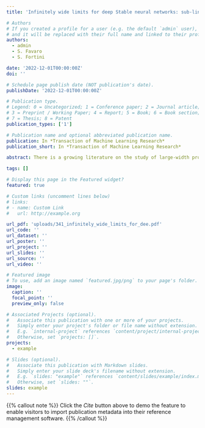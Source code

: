 ```yaml
---
title: 'Infinitely wide limits for deep Stable neural networks: sub-linear, linear and super-linear activation functions'

# Authors
# If you created a profile for a user (e.g. the default `admin` user), write the username (folder name) here
# and it will be replaced with their full name and linked to their profile.
authors:
  - admin
  - S. Favaro
  - S. Fortini

date: '2022-12-01T00:00:00Z'
doi: ''

# Schedule page publish date (NOT publication's date).
publishDate: '2022-12-01T00:00:00Z'

# Publication type.
# Legend: 0 = Uncategorized; 1 = Conference paper; 2 = Journal article;
# 3 = Preprint / Working Paper; 4 = Report; 5 = Book; 6 = Book section;
# 7 = Thesis; 8 = Patent
publication_types: ['1']

# Publication name and optional abbreviated publication name.
publication: In *Transaction of Machine Learning Research*
publication_short: In *Transaction of Machine Learning Research*

abstract: There is a growing literature on the study of large-width properties of deep Gaussian neural networks (NNs), i.e. deep NNs with Gaussian-distributed parameters or weights, and Gaussian stochastic processes. Motivated by some empirical and theoretical studies showing the potential of replacing Gaussian distributions with Stable distributions, namely distributions with heavy tails, in this paper we investigate large-width properties of deep Stable NNs, i.e. deep NNs with Stable-distributed parameters. For sub-linear activation functions, a recent work has characterized the infinitely wide limit of a suitable rescaled deep Stable NN in terms of a Stable stochastic process, both under the assumption of a  "joint growth" and under the assumption of a "sequential growth" of the width over the NN's layers. Here, assuming a "sequential growth" of the width, we extend such a characterization to a general class of activation functions, which includes sub-linear, asymptotically linear and super-linear functions. As a novelty with respect to previous works, our results rely on the use of  a generalized central limit theorem for heavy tails distributions, which allows for an interesting unified treatment of infinitely wide limits for deep Stable NNs. Our study shows that the scaling of Stable NNs and the stability of their infinitely wide limits may depend on the choice of the activation function, bringing out a critical difference with respect to the Gaussian setting.

tags: []

# Display this page in the Featured widget?
featured: true

# Custom links (uncomment lines below)
# links:
# - name: Custom Link
#   url: http://example.org

url_pdf: 'uploads/341_infinitely_wide_limits_for_dee.pdf'
url_code: ''
url_dataset: ''
url_poster: ''
url_project: ''
url_slides: ''
url_source: ''
url_video: ''

# Featured image
# To use, add an image named `featured.jpg/png` to your page's folder.
image:
  caption: ''
  focal_point: ''
  preview_only: false

# Associated Projects (optional).
#   Associate this publication with one or more of your projects.
#   Simply enter your project's folder or file name without extension.
#   E.g. `internal-project` references `content/project/internal-project/index.md`.
#   Otherwise, set `projects: []`.
projects:
  - example

# Slides (optional).
#   Associate this publication with Markdown slides.
#   Simply enter your slide deck's filename without extension.
#   E.g. `slides: "example"` references `content/slides/example/index.md`.
#   Otherwise, set `slides: ""`.
slides: example
---
```


{{% callout note %}}
Click the _Cite_ button above to demo the feature to enable visitors to import publication metadata into their reference management software.
{{% /callout %}}

<!-- {{% callout note %}}
Create your slides in Markdown - click the _Slides_ button to check out the example.
{{% /callout %}}

Supplementary notes can be added here, including [code, math, and images](https://wowchemy.com/docs/writing-markdown-latex/). -->